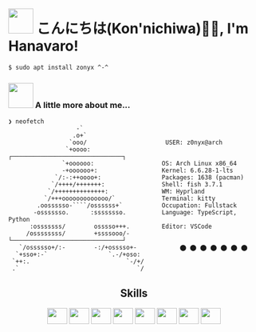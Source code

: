 <h1> <img src="https://cdn.jsdelivr.net/gh/JeffreyBool/githubmemory-cdn@26.0/images/mona-loading-default.gif" height="50"/> こんにちは(Kon'nichiwa)🙏🏻, I'm Hanavaro!</h1>

<!-- <a href="https://discord.com/users/397414803473170432" > -->

```bash
$ sudo apt install zonyx ^-^
```

### <img src="https://raw.githubusercontent.com/innng/innng/master/assets/kyubey.gif" height="50" /> A little more about me...  

```console
❯ neofetch
                   -`                     
                  .o+`                    
                 `ooo/                      USER: z0nyx@arch
                `+oooo:                  ┌───────────────────────────────┐
               `+oooooo:                   OS: Arch Linux x86_64 
               -+oooooo+:                  Kernel: 6.6.28-1-lts 
             `/:-:++oooo+:                 Packages: 1638 (pacman) 
            `/++++/+++++++:                Shell: fish 3.7.1 
           `/++++++++++++++:               WM: Hyprland 
          `/+++ooooooooooooo/`             Terminal: kitty
        .oossssso-````/ossssss+`           Occupation: Fullstack
       -osssssso.      :ssssssso.          Language: TypeScript, Python
      :osssssss/        osssso+++.         Editor: VSCode
     /ossssssss/        +ssssooo/-       └───────────────────────────────┘ 
   `/ossssso+/:-        -:/+osssso+-            ⬤ ⬤ ⬤ ⬤ ⬤ ⬤ ⬤ 
  `+sso+:-`                 `.-/+oso:    
 `++:.                           `-/+/     
 .`                                 `/
```

<h2 align="center">Skills</h2>

<div align="center">
<span title="TypeScript"><img height="32" width="40" src="https://cdn.simpleicons.org/typescript/1e66f5/89b4fa" /></span> <span title="TypeScript: React"><img height="32" width="40" src="https://cdn.simpleicons.org/react/209fb5/74c7ec" /></span> <span title="TypeScript: Vite"><img height="32" width="40" src="https://cdn.simpleicons.org/vite/8839ef/cba6f7" /></span> <span title="TypeScript: JavaScript"><img height="32" width="40" src="https://cdn.simpleicons.org/javascript/df8e1d/f9e2af" /></span> <span title="CSS"><img height="32" width="40" src="https://cdn.simpleicons.org/css/8839ef/cba6f7" /></span> <span title="CSS: Less"><img height="32" width="40" src="https://cdn.simpleicons.org/less/209fb5/74c7ec" /></span> <span title="CSS: Sass"><img height="32" width="40" src="https://cdn.simpleicons.org/sass/ea76cb/f5c2e7" /></span> <span title="Java"><img height="32" width="40" src="https://cdn.simpleicons.org/openjdk/4c4f69/cdd6f4" /></span>
</div>

<div align="center">
